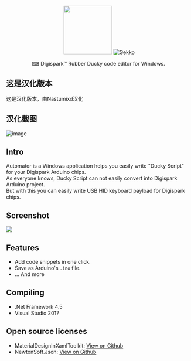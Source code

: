 <p align="center">
  <img src="https://raw.githubusercontent.com/CYRO4S/Automator/master/assets/automator_icon.png" width="132" height="132" alt="Automator_LOGO">
  <img src="https://raw.githubusercontent.com/CYRO4S/Automator/master/assets/automator_text.png" alt="Gekko">
  <br />
</p>

<p align="center">⌨ Digispark™ Rubber Ducky code editor for Windows. <br /></p>


## 这是汉化版本
这是汉化版本，由Nastumixd汉化


## 汉化截图
![image](https://user-images.githubusercontent.com/63963655/156014312-0d04a564-bc04-4f44-8a92-c586b2ba338a.png)


## Intro
Automator is a Windows application helps you easily write "Ducky Script" for your Digispark Arduino chips.  
As everyone knows, Ducky Script can not easily convert into Digispark Arduino project.   
But with this you can easily write USB HID keyboard payload for Digispark chips.  

## Screenshot
![](https://raw.githubusercontent.com/CYRO4S/Automator/master/Automator/Automator/Resources/automator_2_preview.png)
    
## Features  
* Add code snippets in one click.
* Save as Arduino's `.ino` file.
* ... And more    
  
## Compiling  
* .Net Framework 4.5  
* Visual Studio 2017  
  
## Open source licenses
* MaterialDesignInXamlToolkit: [View on Github](https://github.com/ButchersBoy/MaterialDesignInXamlToolkit)
* NewtonSoft.Json: [View on Github](https://github.com/JamesNK/Newtonsoft.Json)
